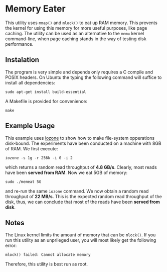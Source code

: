 Memory Eater
============
This utility uses `mmap()` and `mlock()` to eat up RAM memory. This prevents the kernel for using this memory for more useful purposes, like page caching. The utility can be used as an alternative to the `mem=` kernel command-line, when page caching stands in the way of testing disk performance.

Instalation
-----------
The program is very simple and depends only requires a C compile and POSIX headers. On Ubuntu the typing the following command will suffice to install all dependencies:

    sudo apt-get install build-essential

A Makefile is provided for convenience:

    make

Example Usage
-------------
This example uses [iozone](http://www.iozone.org/) to show how to make file-system opperations disk-bound. The experiments have been conducted on a machine with 8GB of RAM. We first execute:

    iozone -s 1g -r 256k -i 0 -i 2

which returns a random read throughput of **4.8 GB/s**. Clearly, most reads have been **served from RAM**. Now we eat 5GB of memory:

    sudo ./memeat 5G

and re-run the same `iozone` command. We now obtain a random read throughput of **22 MB/s**. This is the expected random read throughput of the disk, thus, we can conclude that most of the reads have been **served from disk**.

Notes
-----
The Linux kernel limits the amount of memory that can be `mlock()`. If you run this utility as an unprileged user, you will most likely get the following error:

    mlock() failed: Cannot allocate memory

Therefore, this utility is best run as root.

